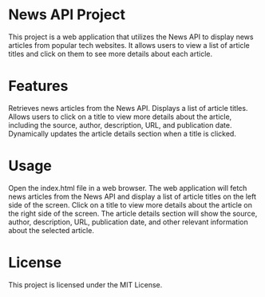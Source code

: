 # News API Project

This project is a web application that utilizes the News API to display news articles from popular tech websites. It allows users to view a list of article titles and click on them to see more details about each article.

# Features

Retrieves news articles from the News API.
Displays a list of article titles.
Allows users to click on a title to view more details about the article, including the source, author, description, URL, and publication date.
Dynamically updates the article details section when a title is clicked.

# Usage

Open the index.html file in a web browser.
The web application will fetch news articles from the News API and display a list of article titles on the left side of the screen.
Click on a title to view more details about the article on the right side of the screen.
The article details section will show the source, author, description, URL, publication date, and other relevant information about the selected article.

# License

This project is licensed under the MIT License.